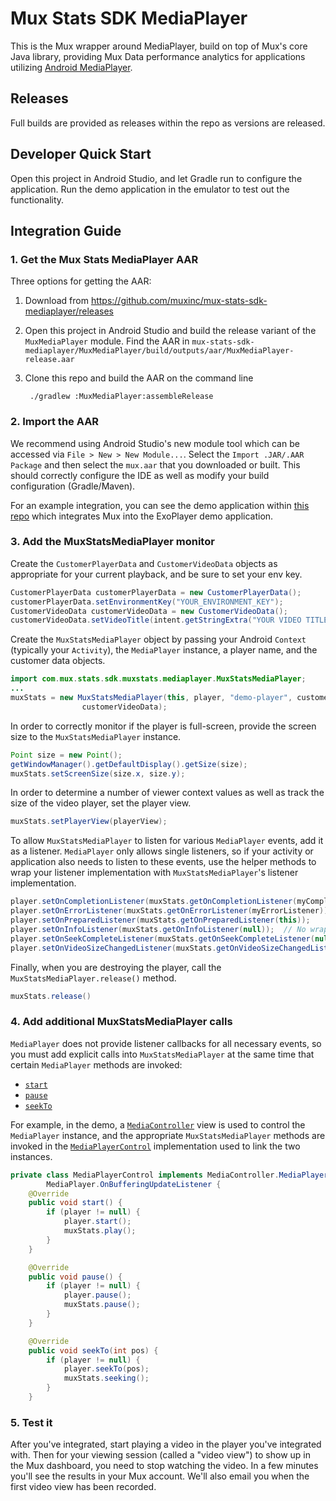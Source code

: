 # Mux Stats SDK MediaPlayer

This is the Mux wrapper around MediaPlayer, build on top of Mux's core Java library,
providing Mux Data performance analytics for applications utilizing
[Android MediaPlayer](https://developer.android.com/guide/topics/media/mediaplayer).

## Releases

Full builds are provided as releases within the repo as versions are released.

## Developer Quick Start

Open this project in Android Studio, and let Gradle run to configure the application.
Run the demo application in the emulator to test out the functionality.

## Integration Guide

### 1. Get the Mux Stats MediaPlayer AAR

Three options for getting the AAR:
1. Download from https://github.com/muxinc/mux-stats-sdk-mediaplayer/releases
2. Open this project in Android Studio and build the release variant of the
`MuxMediaPlayer` module. Find the AAR in
`mux-stats-sdk-mediaplayer/MuxMediaPlayer/build/outputs/aar/MuxMediaPlayer-release.aar`
3. Clone this repo and build the AAR on the command line

        ./gradlew :MuxMediaPlayer:assembleRelease

### 2. Import the AAR

We recommend using Android Studio's new module tool which can be
accessed via `File > New > New Module...`. Select the `Import .JAR/.AAR
Package` and then select the `mux.aar` that you downloaded or built.
This should correctly configure the IDE as well as modify your build
configuration (Gradle/Maven).

For an example integration, you can see the demo application within
[this repo](https://github.com/muxinc/mux-stats-sdk-mediaplayer)
which integrates Mux into the ExoPlayer demo application.

### 3. Add the MuxStatsMediaPlayer monitor

Create the `CustomerPlayerData` and `CustomerVideoData` objects as
appropriate for your current playback, and be sure to set your env key.

```java
CustomerPlayerData customerPlayerData = new CustomerPlayerData();
customerPlayerData.setEnvironmentKey("YOUR_ENVIRONMENT_KEY");
CustomerVideoData customerVideoData = new CustomerVideoData();
customerVideoData.setVideoTitle(intent.getStringExtra("YOUR VIDEO TITLE"));
```

Create the `MuxStatsMediaPlayer` object by passing your Android
`Context` (typically your `Activity`), the `MediaPlayer` instance, a
player name, and the customer data objects.
```java
import com.mux.stats.sdk.muxstats.mediaplayer.MuxStatsMediaPlayer;
...
muxStats = new MuxStatsMediaPlayer(this, player, "demo-player", customerPlayerData,
                customerVideoData);
```

In order to correctly monitor if the player is full-screen, provide the
screen size to the `MuxStatsMediaPlayer` instance.
```java
Point size = new Point();
getWindowManager().getDefaultDisplay().getSize(size);
muxStats.setScreenSize(size.x, size.y);
```

In order to determine a number of viewer context values as well as track
the size of the video player, set the player view.
```java
muxStats.setPlayerView(playerView);
```

To allow `MuxStatsMediaPlayer` to listen for various `MediaPlayer`
events, add it as a listener. `MediaPlayer` only allows single
listeners, so if your activity or application also needs to listen
to these events, use the helper methods to wrap your listener
implementation with `MuxStatsMediaPlayer`'s listener implementation.
```java
player.setOnCompletionListener(muxStats.getOnCompletionListener(myCompletionListener));
player.setOnErrorListener(muxStats.getOnErrorListener(myErrorListener));
player.setOnPreparedListener(muxStats.getOnPreparedListener(this));
player.setOnInfoListener(muxStats.getOnInfoListener(null));  // No wrapped listener.
player.setOnSeekCompleteListener(muxStats.getOnSeekCompleteListener(null));  // No wrapped listener.
player.setOnVideoSizeChangedListener(muxStats.getOnVideoSizeChangedListener(myVideoSizeChangedListener));
```

Finally, when you are destroying the player, call the
`MuxStatsMediaPlayer.release()` method.
```java
muxStats.release()
```

### 4. Add additional MuxStatsMediaPlayer calls

`MediaPlayer` does not provide listener callbacks for all necessary events, so you must add explicit
calls into `MuxStatsMediaPlayer` at the same time that certain `MediaPlayer` methods are invoked:
* [`start`](https://developer.android.com/reference/android/media/MediaPlayer.html#start())
* [`pause`](https://developer.android.com/reference/android/media/MediaPlayer.html#pause())
* [`seekTo`](https://developer.android.com/reference/android/media/MediaPlayer.html#seekTo(int))

For example, in the demo, a
[`MediaController`](https://developer.android.com/reference/android/widget/MediaController) view
is used to control the `MediaPlayer` instance, and the appropriate `MuxStatsMediaPlayer` methods
are invoked in the
[`MediaPlayerControl`](https://developer.android.com/reference/android/widget/MediaController.MediaPlayerControl)
implementation used to link the two instances.
```java
private class MediaPlayerControl implements MediaController.MediaPlayerControl,
        MediaPlayer.OnBufferingUpdateListener {
    @Override
    public void start() {
        if (player != null) {
            player.start();
            muxStats.play();
        }
    }

    @Override
    public void pause() {
        if (player != null) {
            player.pause();
            muxStats.pause();
        }
    }

    @Override
    public void seekTo(int pos) {
        if (player != null) {
            player.seekTo(pos);
            muxStats.seeking();
        }
    }
```

### 5. Test it

After you've integrated, start playing a video in the player you've
integrated with. Then for your viewing session (called a "video view")
to show up in the Mux dashboard, you need to stop watching the video.
In a few minutes you'll see the results in your Mux account. We'll also
email you when the first video view has been recorded.


